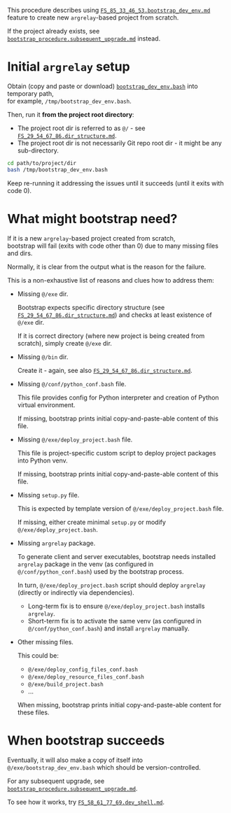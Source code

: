 
This procedure describes using [`FS_85_33_46_53.bootstrap_dev_env.md`][FS_85_33_46_53.bootstrap_dev_env.md] feature
to create new `argrelay`-based project from scratch.

If the project already exists, see [`bootstrap_procedure.subsequent_upgrade.md`][bootstrap_procedure.subsequent_upgrade.md] instead.

# Initial `argrelay` setup

Obtain (copy and paste or download) [`bootstrap_dev_env.bash`][bootstrap_dev_env.bash] into temporary path,<br/>
for example, `/tmp/bootstrap_dev_env.bash`.

Then, run it **from the project root directory**:
*   The project root dir is referred to as `@/` - see [`FS_29_54_67_86.dir_structure.md`][FS_29_54_67_86.dir_structure.md].
*   The project root dir is not necessarily Git repo root dir - it might be any sub-directory.

```sh
cd path/to/project/dir
bash /tmp/bootstrap_dev_env.bash
```

Keep re-running it addressing the issues until it succeeds (until it exits with code 0).

# What might bootstrap need?

If it is a new `argrelay`-based project created from scratch,<br/>
bootstrap will fail (exits with code other than 0) due to many missing files and dirs.

Normally, it is clear from the output what is the reason for the failure.

This is a non-exhaustive list of reasons and clues how to address them:

*   Missing `@/exe` dir.

    Bootstrap expects specific directory structure (see [`FS_29_54_67_86.dir_structure.md`][FS_29_54_67_86.dir_structure.md])
    and checks at least existence of `@/exe` dir.

    If it is correct directory (where new project is being created from scratch), simply create `@/exe` dir.

*   Missing `@/bin` dir.

    Create it - again, see also [`FS_29_54_67_86.dir_structure.md`][FS_29_54_67_86.dir_structure.md].

*   Missing `@/conf/python_conf.bash` file.

    This file provides config for Python interpreter and creation of Python virtual environment.

    If missing, bootstrap prints initial copy-and-paste-able content of this file.

*   Missing `@/exe/deploy_project.bash` file.

    This file is project-specific custom script to deploy project packages into Python venv.

    If missing, bootstrap prints initial copy-and-paste-able content of this file.

*   Missing `setup.py` file.

    This is expected by template version of `@/exe/deploy_project.bash` file.

    If missing, either create minimal `setup.py` or modify `@/exe/deploy_project.bash`.

*   Missing `argrelay` package.

    To generate client and server executables, bootstrap needs installed `argrelay` package
    in the venv (as configured in `@/conf/python_conf.bash`) used by the bootstrap process.

    In turn, `@/exe/deploy_project.bash` script should deploy `argrelay` (directly or indirectly via dependencies).

    *   Long-term fix is to ensure `@/exe/deploy_project.bash` installs `argrelay`.
    *   Short-term fix is to activate the same venv (as configured in `@/conf/python_conf.bash`) and install `argrelay` manually.

*   Other missing files.

    This could be:

    *   `@/exe/deploy_config_files_conf.bash`
    *   `@/exe/deploy_resource_files_conf.bash`
    *   `@/exe/build_project.bash`
    *   ...

    When missing, bootstrap prints initial copy-and-paste-able content for these files.

# When bootstrap succeeds

Eventually, it will also make a copy of itself into `@/exe/bootstrap_dev_env.bash` which should be version-controlled.

For any subsequent upgrade, see [`bootstrap_procedure.subsequent_upgrade.md`][bootstrap_procedure.subsequent_upgrade.md].

To see how it works, try [`FS_58_61_77_69.dev_shell.md`][FS_58_61_77_69.dev_shell.md].

[bootstrap_procedure.subsequent_upgrade.md]: bootstrap_procedure.subsequent_upgrade.md
[FS_85_33_46_53.bootstrap_dev_env.md]: ../feature_stories/FS_85_33_46_53.bootstrap_dev_env.md
[FS_29_54_67_86.dir_structure.md]: ../feature_stories/FS_29_54_67_86.dir_structure.md
[FS_58_61_77_69.dev_shell.md]: ../feature_stories/FS_58_61_77_69.dev_shell.md
[bootstrap_dev_env.bash]: ../../exe/bootstrap_dev_env.bash
[root_readme.md]: ../../readme.md
